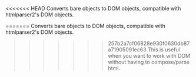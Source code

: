 <<<<<<< HEAD
Converts bare objects to DOM objects, compatible with htmlparser2's DOM objects.

=======
Converts bare objects to DOM objects, compatible with htmlparser2's DOM objects.

>>>>>>> 257b2a7cf06828e930f0630db87a71905091ec63
This is useful when you want to work with DOM without having to compose/parse html.